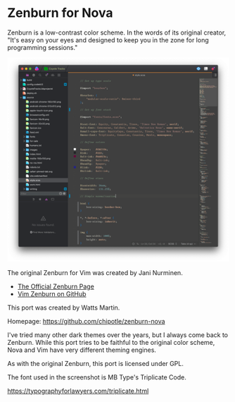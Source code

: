 # Zenburn for Nova

Zenburn is a low-contrast color scheme. In the words of its original creator, "It's easy on your eyes and designed to keep you in the zone for long programming sessions."

![](Images/nova-zenburn.png)

The original Zenburn for Vim was created by Jani Nurminen.

- [The Official Zenburn Page](https://kippura.org/zenburnpage/)
- [Vim Zenburn on GitHub](https://github.com/jnurmine/Zenburn/)

This port was created by Watts Martin.

Homepage: https://github.com/chipotle/zenburn-nova

I've tried many other dark themes over the years, but I always come back to Zenburn. While this port tries to be faithful to the original color scheme, Nova and Vim have very different theming engines.

As with the original Zenburn, this port is licensed under GPL.

The font used in the screenshot is MB Type's Triplicate Code.

https://typographyforlawyers.com/triplicate.html

